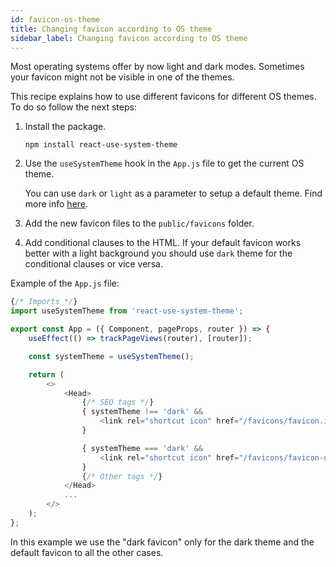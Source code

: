 ```yaml
---
id: favicon-os-theme
title: Changing favicon according to OS theme
sidebar_label: Changing favicon according to OS theme
---
```


Most operating systems offer by now light and dark modes. Sometimes your favicon might not be visible in one of the themes.

This recipe explains how to use different favicons for different OS themes. To do so follow the next steps:

1. Install the package.

   `npm install react-use-system-theme`

2. Use the `useSystemTheme` hook in the `App.js` file to get the current OS theme.

   You can use `dark` or `light` as a parameter to setup a default theme. Find more info [here](https://github.com/zebateira/react-use-system-theme).

3. Add the new favicon files to the `public/favicons` folder.

4. Add conditional clauses to the HTML.
   If your default favicon works better with a light background you should use `dark` theme for the conditional clauses or vice versa.

Example of the `App.js` file:

```js
{/* Imports */}
import useSystemTheme from 'react-use-system-theme';

export const App = ({ Component, pageProps, router }) => {
    useEffect(() => trackPageViews(router), [router]);

    const systemTheme = useSystemTheme();

    return (
        <>
            <Head>
                {/* SEO tags */}
                { systemTheme !== 'dark' &&
                    <link rel="shortcut icon" href="/favicons/favicon.ico?v=M4KN2GElyG" />
                }

                { systemTheme === 'dark' &&
                    <link rel="shortcut icon" href="/favicons/favicon-dark.ico?v=M4KN2GElyG" />
                }
                {/* Other tags */}
            </Head>
            ...
        </>
    );
};

```

In this example we use the "dark favicon" only for the dark theme and the default favicon to all the other cases.
